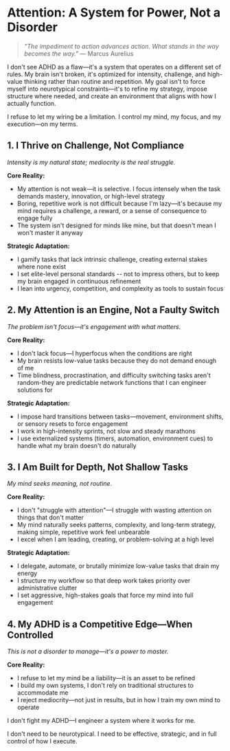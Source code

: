 # Attention: A System for Power, Not a Disorder

> *"The impediment to action advances action. What stands in the way becomes the way."* — Marcus Aurelius

I don't see ADHD as a flaw—it's a system that operates on a different set of rules. My brain isn't broken, it's optimized for intensity, challenge, and high-value thinking rather than routine and repetition. My goal isn't to force myself into neurotypical constraints—it's to refine my strategy, impose structure where needed, and create an environment that aligns with how I actually function.

I refuse to let my wiring be a limitation. I control my mind, my focus, and my execution—on my terms.

## 1. I Thrive on Challenge, Not Compliance

*Intensity is my natural state; mediocrity is the real struggle.*

**Core Reality:**
- My attention is not weak—it is selective. I focus intensely when the task demands mastery, innovation, or high-level strategy
- Boring, repetitive work is not difficult because I'm lazy—it's because my mind requires a challenge, a reward, or a sense of consequence to engage fully
- The system isn't designed for minds like mine, but that doesn't mean I won't master it anyway

**Strategic Adaptation:**
- I gamify tasks that lack intrinsic challenge, creating external stakes where none exist
- I set elite-level personal standards -- not to impress others, but to keep my brain engaged in continuous refinement
- I lean into urgency, competition, and complexity as tools to sustain focus

## 2. My Attention is an Engine, Not a Faulty Switch

*The problem isn't focus—it's engagement with what matters.*

**Core Reality:**
- I don't lack focus—I hyperfocus when the conditions are right
- My brain resists low-value tasks because they do not demand enough of me
- Time blindness, procrastination, and difficulty switching tasks aren't random-they are predictable network functions that I can engineer solutions for

**Strategic Adaptation:**
- I impose hard transitions between tasks—movement, environment shifts, or sensory resets to force engagement
- I work in high-intensity sprints, not slow and steady marathons
- I use externalized systems (timers, automation, environment cues) to handle what my brain doesn't do naturally

## 3. I Am Built for Depth, Not Shallow Tasks

*My mind seeks meaning, not routine.*

**Core Reality:**
- I don't "struggle with attention"—I struggle with wasting attention on things that don't matter
- My mind naturally seeks patterns, complexity, and long-term strategy, making simple, repetitive work feel unbearable
- I excel when I am leading, creating, or problem-solving at a high level

**Strategic Adaptation:**
- I delegate, automate, or brutally minimize low-value tasks that drain my energy
- I structure my workflow so that deep work takes priority over administrative clutter
- I set aggressive, high-stakes goals that force my mind into full engagement

## 4. My ADHD is a Competitive Edge—When Controlled

*This is not a disorder to manage—it's a power to master.*

**Core Reality:**
- I refuse to let my mind be a liability—it is an asset to be refined
- I build my own systems, I don't rely on traditional structures to accommodate me
- I reject mediocrity—not just in results, but in how I train my own mind to operate

I don't fight my ADHD—I engineer a system where it works for me.

I don't need to be neurotypical. I need to be effective, strategic, and in full control of how I execute.
